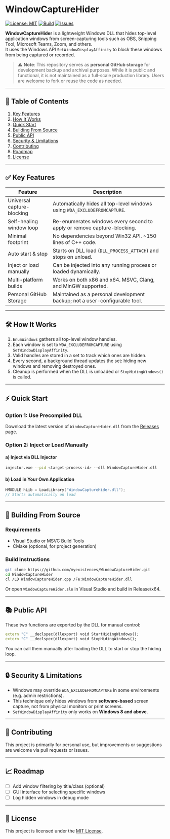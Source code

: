 # WindowCaptureHider

[![License: MIT](https://img.shields.io/badge/License-MIT-blue.svg)](LICENSE)
[![Build](https://img.shields.io/github/actions/workflow/status/myexistences/WindowCaptureHider/ci.yml?branch=main)](../../actions)
[![Issues](https://img.shields.io/github/issues/myexistences/WindowCaptureHider)](../../issues)

**WindowCaptureHider** is a lightweight Windows DLL that hides top-level application windows from screen-capturing tools such as OBS, Snipping Tool, Microsoft Teams, Zoom, and others.  
It uses the Windows API `SetWindowDisplayAffinity` to block these windows from being captured or recorded.

> ⚠️ **Note**: This repository serves as **personal GitHub storage** for development backup and archival purposes. While it is public and functional, it is not maintained as a full-scale production library. Users are welcome to fork or reuse the code as needed.

---

## 📌 Table of Contents

1. [Key Features](#key-features)  
2. [How It Works](#how-it-works)  
3. [Quick Start](#quick-start)  
4. [Building From Source](#building-from-source)  
5. [Public API](#public-api)  
6. [Security & Limitations](#security--limitations)  
7. [Contributing](#contributing)  
8. [Roadmap](#roadmap)  
9. [License](#license)  

---

## ✅ Key Features

| Feature                   | Description                                                                 |
|--------------------------|-----------------------------------------------------------------------------|
| Universal capture-blocking | Automatically hides all top-level windows using `WDA_EXCLUDEFROMCAPTURE`.   |
| Self-healing window loop | Re-enumerates windows every second to apply or remove capture-blocking.    |
| Minimal footprint        | No dependencies beyond Win32 API. ~150 lines of C++ code.                   |
| Auto start & stop        | Starts on DLL load (`DLL_PROCESS_ATTACH`) and stops on unload.             |
| Inject or load manually  | Can be injected into any running process or loaded dynamically.            |
| Multi-platform builds    | Works on both x86 and x64. MSVC, Clang, and MinGW supported.               |
| Personal GitHub Storage  | Maintained as a personal development backup; not a user-configurable tool. |

---

## 🛠️ How It Works

1. `EnumWindows` gathers all top-level window handles.
2. Each window is set to `WDA_EXCLUDEFROMCAPTURE` using `SetWindowDisplayAffinity`.
3. Valid handles are stored in a set to track which ones are hidden.
4. Every second, a background thread updates the set: hiding new windows and removing destroyed ones.
5. Cleanup is performed when the DLL is unloaded or `StopHidingWindows()` is called.

---

## ⚡ Quick Start

### Option 1: Use Precompiled DLL
Download the latest version of `WindowCaptureHider.dll` from the [Releases](../../releases) page.

### Option 2: Inject or Load Manually

#### a) Inject via DLL Injector
```bash
injector.exe --pid <target-process-id> --dll WindowCaptureHider.dll
```

#### b) Load in Your Own Application
```cpp
HMODULE hLib = LoadLibrary("WindowCaptureHider.dll");
// Starts automatically on load
```

---

## 🔧 Building From Source

### Requirements

- Visual Studio or MSVC Build Tools  
- CMake (optional, for project generation)

### Build Instructions

```bash
git clone https://github.com/myexistences/WindowCaptureHider.git
cd WindowCaptureHider
cl /LD WindowCaptureHider.cpp /Fe:WindowCaptureHider.dll
```

Or open `WindowCaptureHider.sln` in Visual Studio and build in Release/x64.

---

## 📚 Public API

These two functions are exported by the DLL for manual control:

```cpp
extern "C" __declspec(dllexport) void StartHidingWindows();
extern "C" __declspec(dllexport) void StopHidingWindows();
```

You can call them manually after loading the DLL to start or stop the hiding loop.

---

## 🔒 Security & Limitations

- Windows may override `WDA_EXCLUDEFROMCAPTURE` in some environments (e.g. admin restrictions).
- This technique only hides windows from **software-based** screen capture, not from physical monitors or print screens.
- `SetWindowDisplayAffinity` only works on **Windows 8 and above**.

---

## 🤝 Contributing

This project is primarily for personal use, but improvements or suggestions are welcome via pull requests or issues.

---

## 📈 Roadmap

- [ ] Add window filtering by title/class (optional)
- [ ] GUI interface for selecting specific windows
- [ ] Log hidden windows in debug mode

---

## 📄 License

This project is licensed under the [MIT License](LICENSE).
